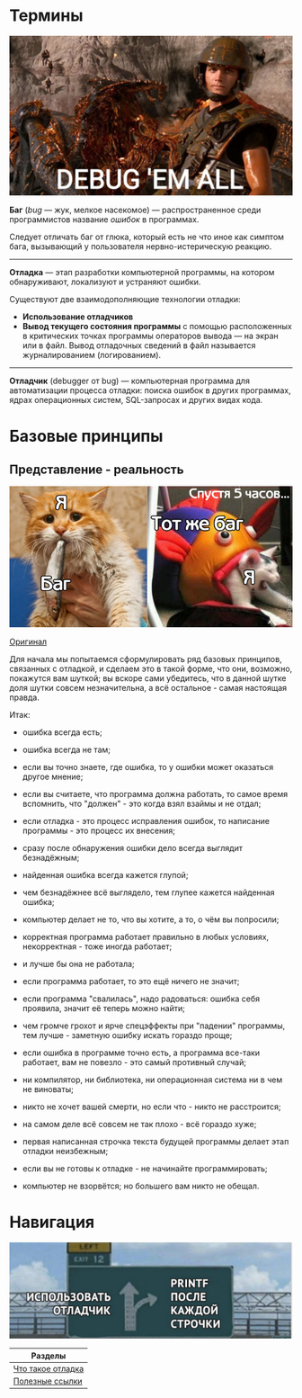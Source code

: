 # Термины

![](/attachments/Pasted%20image%2020240228220745.png)

**Баг** (_bug_ — жук, мелкое насекомое) — распространенное среди программистов название _ошибок_ в программах.

Следует отличать баг от глюка, который есть не что иное как симптом бага, вызывающий у пользователя нервно-истерическую реакцию.

----

**Отладка** — этап разработки компьютерной программы, на котором обнаруживают, локализуют и устраняют ошибки.

Существуют две взаимодополняющие технологии отладки:

- **Использование отладчиков** 
- **Вывод текущего состояния программы** с помощью расположенных в критических точках программы операторов вывода — на экран или в файл. Вывод отладочных сведений в файл называется журналированием (логированием).

----

**Отладчик** (debugger от bug) — компьютерная программа для автоматизации процесса отладки: поиска ошибок в других программах, ядрах операционных систем, SQL-запросах и других видах кода. 

# Базовые принципы

## Представление - реальность

![](/attachments/1588521136128931146.png)

[Оригинал](https://pikabu.ru/story/otladka_programmyi_7596295)

Для начала мы попытаемся сформулировать ряд базовых принципов, связанных с отладкой, и сделаем это в такой форме, что они, возможно, покажутся вам шуткой; вы вскоре сами убедитесь, что в данной шутке доля шутки совсем незначительна, а всё остальное - самая настоящая правда. 

Итак:

- ошибка всегда есть;

- ошибка всегда не там;

- если вы точно знаете, где ошибка, то у ошибки может оказаться другое мнение;

- если вы считаете, что программа должна работать, то самое время вспомнить, что "должен" - это когда взял взаймы и не отдал;

- если отладка - это процесс исправления ошибок, то написание программы - это процесс их внесения;

- сразу после обнаружения ошибки дело всегда выглядит безнадёжным;

- найденная ошибка всегда кажется глупой;

- чем безнадёжнее всё выглядело, тем глупее кажется найденная ошибка;

- компьютер делает не то, что вы хотите, а то, о чём вы попросили;

- корректная программа работает правильно в любых условиях, некорректная - тоже иногда работает;

- и лучше бы она не работала;

- если программа работает, то это ещё ничего не значит;

- если программа "свалилась", надо радоваться: ошибка себя проявила, значит её теперь можно найти;

- чем громче грохот и ярче спецэффекты при "падении" программы, тем лучше - заметную ошибку искать гораздо проще;

- если ошибка в программе точно есть, а программа все-таки работает, вам не повезло - это самый противный случай;

- ни компилятор, ни библиотека, ни операционная система ни в чем не виноваты;

- никто не хочет вашей смерти, но если что - никто не расстроится;

- на самом деле всё совсем не так плохо - всё гораздо хуже;

- первая написанная строчка текста будущей программы делает этап отладки неизбежным;

- если вы не готовы к отладке - не начинайте программировать;

- компьютер не взорвётся; но большего вам никто не обещал.

# Навигация

![](/attachments/Pasted%20image%2020240228220902.png)

| Разделы                                             |
| --------------------------------------------------- |
| [Что такое отладка](what_is_debug/what_is_debug.md) |
| [Полезные ссылки](useful_links/useful_links.md)     |
